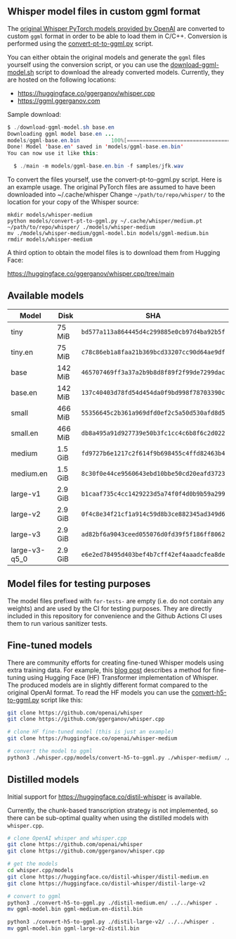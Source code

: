 ## Whisper model files in custom ggml format

The [original Whisper PyTorch models provided by OpenAI](https://github.com/openai/whisper/blob/main/whisper/__init__.py#L17-L27)
are converted to custom `ggml` format in order to be able to load them in C/C++.
Conversion is performed using the [convert-pt-to-ggml.py](convert-pt-to-ggml.py) script.

You can either obtain the original models and generate the `ggml` files yourself using the conversion script,
or you can use the [download-ggml-model.sh](download-ggml-model.sh) script to download the already converted models.
Currently, they are hosted on the following locations:

- https://huggingface.co/ggerganov/whisper.cpp
- https://ggml.ggerganov.com

Sample download:

```java
$ ./download-ggml-model.sh base.en
Downloading ggml model base.en ...
models/ggml-base.en.bin          100%[=============================================>] 141.11M  5.41MB/s    in 22s
Done! Model 'base.en' saved in 'models/ggml-base.en.bin'
You can now use it like this:

  $ ./main -m models/ggml-base.en.bin -f samples/jfk.wav
```

To convert the files yourself, use the convert-pt-to-ggml.py script. Here is an example usage.
The original PyTorch files are assumed to have been downloaded into ~/.cache/whisper
Change `~/path/to/repo/whisper/` to the location for your copy of the Whisper source:
```
mkdir models/whisper-medium
python models/convert-pt-to-ggml.py ~/.cache/whisper/medium.pt ~/path/to/repo/whisper/ ./models/whisper-medium
mv ./models/whisper-medium/ggml-model.bin models/ggml-medium.bin
rmdir models/whisper-medium
```

A third option to obtain the model files is to download them from Hugging Face:

https://huggingface.co/ggerganov/whisper.cpp/tree/main

## Available models

| Model          | Disk    | SHA                                        |
| ---            | ---     | ---                                        |
| tiny           |  75 MiB | `bd577a113a864445d4c299885e0cb97d4ba92b5f` |
| tiny.en        |  75 MiB | `c78c86eb1a8faa21b369bcd33207cc90d64ae9df` |
| base           | 142 MiB | `465707469ff3a37a2b9b8d8f89f2f99de7299dac` |
| base.en        | 142 MiB | `137c40403d78fd54d454da0f9bd998f78703390c` |
| small          | 466 MiB | `55356645c2b361a969dfd0ef2c5a50d530afd8d5` |
| small.en       | 466 MiB | `db8a495a91d927739e50b3fc1cc4c6b8f6c2d022` |
| medium         | 1.5 GiB | `fd9727b6e1217c2f614f9b698455c4ffd82463b4` |
| medium.en      | 1.5 GiB | `8c30f0e44ce9560643ebd10bbe50cd20eafd3723` |
| large-v1       | 2.9 GiB | `b1caaf735c4cc1429223d5a74f0f4d0b9b59a299` |
| large-v2       | 2.9 GiB | `0f4c8e34f21cf1a914c59d8b3ce882345ad349d6` |
| large-v3       | 2.9 GiB | `ad82bf6a9043ceed055076d0fd39f5f186ff8062` |
| large-v3-q5_0  | 2.9 GiB | `e6e2ed78495d403bef4b7cff42ef4aaadcfea8de` |

## Model files for testing purposes

The model files prefixed with `for-tests-` are empty (i.e. do not contain any weights) and are used by the CI for
testing purposes. They are directly included in this repository for convenience and the Github Actions CI uses them to
run various sanitizer tests.

## Fine-tuned models

There are community efforts for creating fine-tuned Whisper models using extra training data. For example, this
[blog post](https://huggingface.co/blog/fine-tune-whisper) describes a method for fine-tuning using Hugging Face (HF)
Transformer implementation of Whisper. The produced models are in slightly different format compared to the original
OpenAI format. To read the HF models you can use the [convert-h5-to-ggml.py](convert-h5-to-ggml.py) script like this:

```bash
git clone https://github.com/openai/whisper
git clone https://github.com/ggerganov/whisper.cpp

# clone HF fine-tuned model (this is just an example)
git clone https://huggingface.co/openai/whisper-medium

# convert the model to ggml
python3 ./whisper.cpp/models/convert-h5-to-ggml.py ./whisper-medium/ ./whisper .
```

## Distilled models

Initial support for https://huggingface.co/distil-whisper is available.

Currently, the chunk-based transcription strategy is not implemented, so there can be sub-optimal quality when using the distilled models with `whisper.cpp`.

```bash
# clone OpenAI whisper and whisper.cpp
git clone https://github.com/openai/whisper
git clone https://github.com/ggerganov/whisper.cpp

# get the models
cd whisper.cpp/models
git clone https://huggingface.co/distil-whisper/distil-medium.en
git clone https://huggingface.co/distil-whisper/distil-large-v2

# convert to ggml
python3 ./convert-h5-to-ggml.py ./distil-medium.en/ ../../whisper .
mv ggml-model.bin ggml-medium.en-distil.bin

python3 ./convert-h5-to-ggml.py ./distil-large-v2/ ../../whisper .
mv ggml-model.bin ggml-large-v2-distil.bin
```
